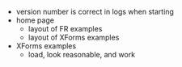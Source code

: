 

- version number is correct in logs when starting
- home page
  - layout of FR examples
  - layout of XForms examples
- XForms examples
  - load, look reasonable, and work
